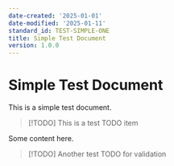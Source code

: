 ```yaml
---
date-created: '2025-01-01'
date-modified: '2025-01-11'
standard_id: TEST-SIMPLE-ONE
title: Simple Test Document
version: 1.0.0
---
```


# Simple Test Document

This is a simple test document.

> [!TODO] This is a test TODO item

Some content here.

> [!TODO] Another test TODO for validation 